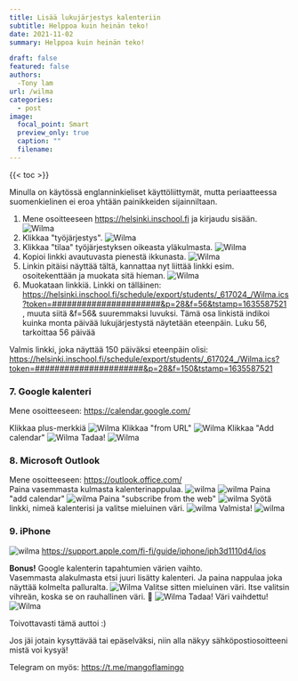 ```yaml
---
title: Lisää lukujärjestys kalenteriin
subtitle: Helppoa kuin heinän teko!
date: 2021-11-02
summary: Helppoa kuin heinän teko!

draft: false
featured: false
authors:
  -Tony lam
url: /wilma
categories:
  - post
image:
  focal_point: Smart
  preview_only: true
  caption: ""
  filename: 
---
```

{{< toc >}}

Minulla on käytössä englanninkieliset käyttöliittymät, mutta periaatteessa suomenkielinen ei eroa yhtään painikkeiden sijainniltaan.

1. Mene osoitteeseen https://helsinki.inschool.fi ja kirjaudu sisään.
![Wilma](1.png)
2. Klikkaa "työjärjestys".
![Wilma](Näyttökuva2021-10-30124826-min.png)
3. Klikkaa "tilaa" työjärjestyksen oikeasta yläkulmasta.
![Wilma](Näyttökuva2021-10-30124901-min.png)
4. Kopioi linkki avautuvasta pienestä ikkunasta.
![Wilma](Näyttökuva2021-10-30124913-min.png)
5. Linkin pitäisi näyttää tältä, kannattaa nyt liittää linkki esim. osoitekenttään ja muokata sitä hieman.
![Wilma](Näyttökuva2021-10-30124949-min.png)  
6. Muokataan linkkiä.
Linkki on tälläinen: https://helsinki.inschool.fi/schedule/export/students/_617024_/Wilma.ics?token=######################&p=28&f=56&tstamp=1635587521 , muuta siitä &f=56& suuremmaksi luvuksi. Tämä osa linkistä indikoi kuinka monta päivää lukujärjestystä näytetään eteenpäin. Luku 56, tarkoittaa 56 päivää  

Valmis linkki, joka näyttää 150 päiväksi eteenpäin olisi: https://helsinki.inschool.fi/schedule/export/students/_617024_/Wilma.ics?token=######################&p=28&f=150&tstamp=1635587521

### 7. Google kalenteri

Mene osoitteeseen: https://calendar.google.com/

Klikkaa plus-merkkiä
![Wilma](Näyttökuva2021-10-30125044-min.png)
Klikkaa "from URL"
![Wilma](fromurl.png)
Klikkaa "Add calendar"
![Wilma](Näyttökuva2021-10-30131100.png)
Tadaa!
![Wilma](Näyttökuva2021-10-30125248-min.png)

### 8. Microsoft Outlook

Mene osoitteeseen: https://outlook.office.com/  
Paina vasemmasta kulmasta kalenterinappulaa.
![wilma](calendar.png)
![wilma](Calendar-Tony.png)
Paina "add calendar"
![wilma](CalendarTony(1).png)
Paina "subscribe from the web"
![wilma](CalendarTony(2).png)
Syötä linkki, nimeä kalenterisi ja valitse mieluinen väri.
![wilma](CalendarTony(3).png)
Valmista!
![wilma](CalendarTony(4).png)

### 9. iPhone

![wilma](ios.png)
https://support.apple.com/fi-fi/guide/iphone/iph3d1110d4/ios  

**Bonus!** Google kalenterin tapahtumien värien vaihto.  
Vasemmasta alakulmasta etsi juuri lisätty kalenteri. Ja paina nappulaa joka näyttää kolmelta palluralta.
![Wilma](Näyttökuva2021-10-30125308-min.png)
Valitse sitten mieluinen väri. Itse valitsin vihreän, koska se on rauhallinen väri. 💚
![Wilma](Näyttökuva2021-10-30125332-min.png)
Tadaa! Väri vaihdettu!
![Wilma](Näyttökuva2021-10-30125344-min.png)

Toivottavasti tämä auttoi :)  

Jos jäi jotain kysyttävää tai epäselväksi, niin alla näkyy sähköpostiosoitteeni mistä voi kysyä!  

Telegram on myös: https://t.me/mangoflamingo
